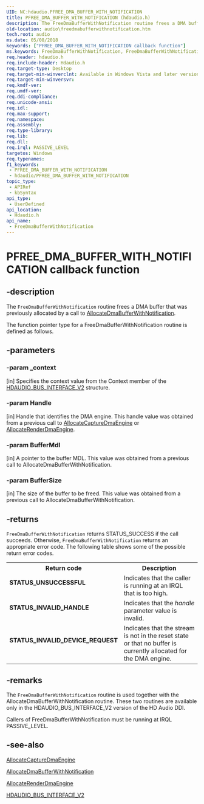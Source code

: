 ```yaml
---
UID: NC:hdaudio.PFREE_DMA_BUFFER_WITH_NOTIFICATION
title: PFREE_DMA_BUFFER_WITH_NOTIFICATION (hdaudio.h)
description: The FreeDmaBufferWithNotification routine frees a DMA buffer that was previously allocated by a call to AllocateDmaBufferWithNotification.The function pointer type for a FreeDmaBufferWithNotification routine is defined as follows.
old-location: audio\freedmabufferwithnotification.htm
tech.root: audio
ms.date: 05/08/2018
keywords: ["PFREE_DMA_BUFFER_WITH_NOTIFICATION callback function"]
ms.keywords: FreeDmaBufferWithNotification, FreeDmaBufferWithNotification callback function [Audio Devices], PFREE_DMA_BUFFER_WITH_NOTIFICATION, PFREE_DMA_BUFFER_WITH_NOTIFICATION callback, aud-prop2_065b7aad-f695-4076-9450-3311083ac17b.xml, audio.freedmabufferwithnotification, hdaudio/FreeDmaBufferWithNotification
req.header: hdaudio.h
req.include-header: Hdaudio.h
req.target-type: Desktop
req.target-min-winverclnt: Available in Windows Vista and later versions of Windows.
req.target-min-winversvr: 
req.kmdf-ver: 
req.umdf-ver: 
req.ddi-compliance: 
req.unicode-ansi: 
req.idl: 
req.max-support: 
req.namespace: 
req.assembly: 
req.type-library: 
req.lib: 
req.dll: 
req.irql: PASSIVE_LEVEL
targetos: Windows
req.typenames: 
f1_keywords:
 - PFREE_DMA_BUFFER_WITH_NOTIFICATION
 - hdaudio/PFREE_DMA_BUFFER_WITH_NOTIFICATION
topic_type:
 - APIRef
 - kbSyntax
api_type:
 - UserDefined
api_location:
 - Hdaudio.h
api_name:
 - FreeDmaBufferWithNotification
---
```


# PFREE_DMA_BUFFER_WITH_NOTIFICATION callback function


## -description

The <code>FreeDmaBufferWithNotification</code> routine frees a DMA buffer that was previously allocated by a call to <a href="/windows-hardware/drivers/ddi/hdaudio/nc-hdaudio-pallocate_dma_buffer_with_notification">AllocateDmaBufferWithNotification</a>.

The function pointer type for a FreeDmaBufferWithNotification routine is defined as follows.

## -parameters

### -param _context 

[in]
Specifies the context value from the Context member of the <a href="/windows-hardware/drivers/ddi/hdaudio/ns-hdaudio-_hdaudio_bus_interface_v2">HDAUDIO_BUS_INTERFACE_V2</a> structure.

### -param Handle 

[in]
Handle that identifies the DMA engine. This handle value was obtained from a previous call to <a href="/windows-hardware/drivers/ddi/hdaudio/nc-hdaudio-pallocate_capture_dma_engine">AllocateCaptureDmaEngine</a> or <a href="/windows-hardware/drivers/ddi/hdaudio/nc-hdaudio-pallocate_render_dma_engine">AllocateRenderDmaEngine</a>.

### -param BufferMdl 

[in]
A pointer to the buffer MDL. This value was obtained from a previous call to AllocateDmaBufferWithNotification.

### -param BufferSize 

[in]
The size of the buffer to be freed. This value was obtained from a previous call to AllocateDmaBufferWithNotification.

## -returns

<code>FreeDmaBufferWithNotification</code> returns STATUS_SUCCESS if the call succeeds. Otherwise, <code>FreeDmaBufferWithNotification</code> returns an appropriate error code. The following table shows some of the possible return error codes.

<table>
<tr>
<th>Return code</th>
<th>Description</th>
</tr>
<tr>
<td width="40%">
<dl>
<dt><b>STATUS_UNSUCCESSFUL</b></dt>
</dl>
</td>
<td width="60%">
Indicates that the caller is running at an IRQL that is too high.

</td>
</tr>
<tr>
<td width="40%">
<dl>
<dt><b>STATUS_INVALID_HANDLE</b></dt>
</dl>
</td>
<td width="60%">
Indicates that the <i>handle</i> parameter value is invalid.

</td>
</tr>
<tr>
<td width="40%">
<dl>
<dt><b>STATUS_INVALID_DEVICE_REQUEST</b></dt>
</dl>
</td>
<td width="60%">
Indicates that the stream is not in the reset state or that no buffer is currently allocated for the DMA engine.

</td>
</tr>
</table>

## -remarks

The <code>FreeDmaBufferWithNotification</code> routine is used together with the AllocateDmaBufferWithNotification routine. These two routines are available only in the HDAUDIO_BUS_INTERFACE_V2 version of the HD Audio DDI.

Callers of FreeDmaBufferWithNotification must be running at IRQL PASSIVE_LEVEL.

## -see-also

<a href="/windows-hardware/drivers/ddi/hdaudio/nc-hdaudio-pallocate_capture_dma_engine">AllocateCaptureDmaEngine</a>



<a href="/windows-hardware/drivers/ddi/hdaudio/nc-hdaudio-pallocate_dma_buffer_with_notification">AllocateDmaBufferWithNotification</a>



<a href="/windows-hardware/drivers/ddi/hdaudio/nc-hdaudio-pallocate_render_dma_engine">AllocateRenderDmaEngine</a>



<a href="/windows-hardware/drivers/ddi/hdaudio/ns-hdaudio-_hdaudio_bus_interface_v2">HDAUDIO_BUS_INTERFACE_V2</a>
